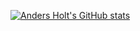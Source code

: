 [![Anders Holt's GitHub stats](https://github-readme-stats.vercel.app/api?username=andersholt)](https://github.com/anuraghazra/github-readme-stats)
